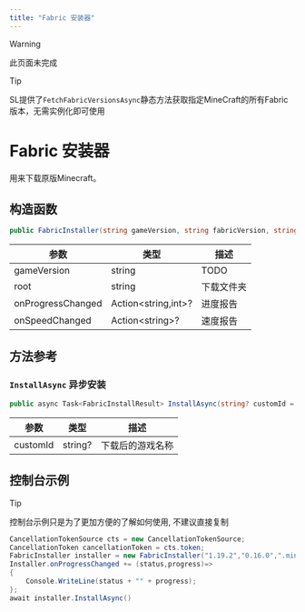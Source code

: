 ```yaml
---
title: "Fabric 安装器"
---
```


> [!WARNING]
> 此页面未完成

> [!TIP]
> SL提供了``FetchFabricVersionsAsync``静态方法获取指定MineCraft的所有Fabric版本，无需实例化即可使用

# Fabric 安装器

用来下载原版Minecraft。

## 构造函数

```csharp
public FabricInstaller(string gameVersion, string fabricVersion, string root = ".minecraft", Action<string>? onSpeedChanged = null, Action<string,int>? onProgressChanged = null, CancellationToken cancellationToken = default)
```

| 参数                | 类型                    | 描述    |
|-------------------|-----------------------|-------|
| gameVersion            | string                | TODO |
| root              | string                | 下载文件夹 |
| onProgressChanged | Action\<string,int\>? | 进度报告  |
| onSpeedChanged    | Action\<string\>?     | 速度报告  |

## 方法参考

### ``InstallAsync`` 异步安装

```csharp
public async Task<FabricInstallResult> InstallAsync(string? customId = null)
```

| 参数                | 类型                | 描述   |
|-------------------|-------------------|------|
| customId      | string?            | 下载后的游戏名称 |

## 控制台示例

> [!TIP]
> 控制台示例只是为了更加方便的了解如何使用, 不建议直接复制

```csharp
CancellationTokenSource cts = new CancellationTokenSource;
CancellationToken cancellationToken = cts.token;
FabricInstaller installer = new FabricInstaller("1.19.2","0.16.0",".minecraft",cancellationToken);
Installer.onProgressChanged += (status,progress)=>
{
    Console.WriteLine(status + "" + progress);
};
await installer.InstallAsync()
```
